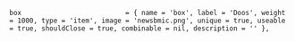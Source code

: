     box                          = { name = 'box', label = 'Doos', weight = 1000, type = 'item', image = 'newsbmic.png', unique = true, useable = true, shouldClose = true, combinable = nil, description = '' },
